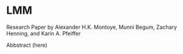 # LMM
Research Paper by Alexander H.K. Montoye, Munni Begum, Zachary Henning, and Karin A. Pfeiffer

Abbstract (here)

